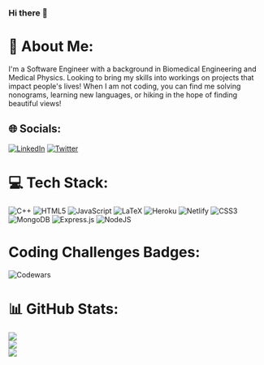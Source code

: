 ### Hi there 👋

# 💫 About Me:
I'm a Software Engineer with a background in Biomedical Engineering and Medical Physics. Looking to bring my skills into workings on projects that impact people's lives! When I am not coding, you can find me solving nonograms, learning new languages, or hiking in the hope of finding beautiful views!


## 🌐 Socials:
[![LinkedIn](https://img.shields.io/badge/LinkedIn-%230077B5.svg?logo=linkedin&logoColor=white)](https://linkedin.com/in/micaelacunha) [![Twitter](https://img.shields.io/badge/Twitter-%231DA1F2.svg?logo=Twitter&logoColor=white)](https://twitter.com/micaelacunhadev)


# 💻 Tech Stack:
![C++](https://img.shields.io/badge/c++-%2300599C.svg?style=for-the-badge&logo=c%2B%2B&logoColor=white) ![HTML5](https://img.shields.io/badge/html5-%23E34F26.svg?style=for-the-badge&logo=html5&logoColor=white) ![JavaScript](https://img.shields.io/badge/javascript-%23323330.svg?style=for-the-badge&logo=javascript&logoColor=%23F7DF1E) ![LaTeX](https://img.shields.io/badge/latex-%23008080.svg?style=for-the-badge&logo=latex&logoColor=white) ![Heroku](https://img.shields.io/badge/heroku-%23430098.svg?style=for-the-badge&logo=heroku&logoColor=white) ![Netlify](https://img.shields.io/badge/netlify-%23000000.svg?style=for-the-badge&logo=netlify&logoColor=#00C7B7) ![CSS3](https://img.shields.io/badge/css3-%231572B6.svg?style=for-the-badge&logo=css3&logoColor=white) ![MongoDB](https://img.shields.io/badge/MongoDB-%234ea94b.svg?style=for-the-badge&logo=mongodb&logoColor=white) ![Express.js](https://img.shields.io/badge/express.js-%23404d59.svg?style=for-the-badge&logo=express&logoColor=%2361DAFB) ![NodeJS](https://img.shields.io/badge/node.js-6DA55F?style=for-the-badge&logo=node.js&logoColor=white)


# Coding Challenges Badges:
![Codewars](https://www.codewars.com/users/unexpectedlearner/badges/micro)


# 📊 GitHub Stats:
![](https://github-readme-stats.vercel.app/api?username=micaelacunhadev&theme=dark&hide_border=false&include_all_commits=true&count_private=true)<br/>
![](https://github-readme-streak-stats.herokuapp.com/?user=micaelacunhadev&theme=dark&hide_border=false)<br/>
![](https://github-readme-stats.vercel.app/api/top-langs/?username=micaelacunhadev&theme=dark&hide_border=false&include_all_commits=true&count_private=true&layout=compact)

<!--
**micaelacunhadev/micaelacunhadev** is a ✨ _special_ ✨ repository because its `README.md` (this file) appears on your GitHub profile.

Here are some ideas to get you started:

- 🔭 I’m currently working on ...
- 🌱 I’m currently learning ...
- 👯 I’m looking to collaborate on ...
- 🤔 I’m looking for help with ...
- 💬 Ask me about ...
- 📫 How to reach me: ...
- 😄 Pronouns: ...
- ⚡ Fun fact: ...
-->
